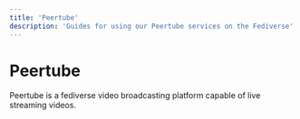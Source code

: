 ```yaml
---
title: 'Peertube'
description: 'Guides for using our Peertube services on the Fediverse'
---
```

Peertube
===

Peertube is a fediverse video broadcasting platform capable of live streaming videos. 